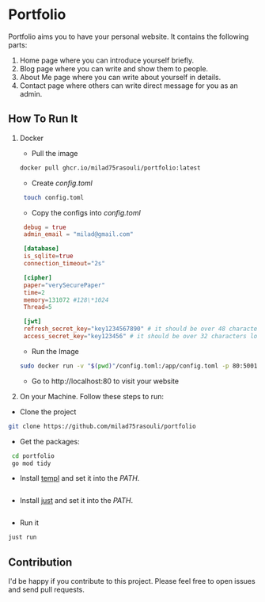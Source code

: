 # Portfolio

Portfolio aims you to have your personal website. It contains the following parts:

1. Home page where you can introduce yourself briefly.
2. Blog page where you can write and show them to people.
3. About Me page where you can write about yourself in details.
4. Contact page where others can write direct message for you as an admin.

## How To Run It

1. Docker

   - Pull the image

   ```bash
   docker pull ghcr.io/milad75rasouli/portfolio:latest
   ```

   - Create _config.toml_

   ```bash
    touch config.toml
   ```

   - Copy the configs into _config.toml_

   ```config.toml
    debug = true
    admin_email = "milad@gmail.com"

    [database]
    is_sqlite=true
    connection_timeout="2s"

    [cipher]
    paper="verySecurePaper"
    time=2
    memory=131072 #128\*1024
    Thread=5

    [jwt]
    refresh_secret_key="key1234567890" # it should be over 48 characters long to be secure
    access_secret_key="key123456" # it should be over 32 characters long to be secure
   ```

   - Run the Image

   ```bash
   sudo docker run -v "$(pwd)"/config.toml:/app/config.toml -p 80:5001 ghcr.io/milad75rasouli/portfolio:latest
   ```

   - Go to http://localhost:80 to visit your website

2. On your Machine. Follow these steps to run:

- Clone the project

```bash
git clone https://github.com/milad75rasouli/portfolio
```

- Get the packages:

```bash
 cd portfolio
 go mod tidy
```

- Install [templ](https://github.com/a-h/templ) and set it into the _PATH_.

```bash

```

- Install [just](https://github.com/just) and set it into the _PATH_.

```bash

```

- Run it

```bash
just run
```

## Contribution

I'd be happy if you contribute to this project. Please feel free to open issues and send pull requests.
